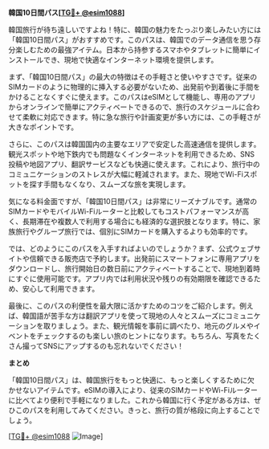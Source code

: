 **韓国10日間パス[[TG💪+ @esim1088](https://t.me/s/esim1088)]**

韓国旅行が待ち遠しいですよね！特に、韓国の魅力をたっぷり楽しみたい方には「韓国10日間パス」がおすすめです。このパスは、韓国でのデータ通信を思う存分楽しむための最強アイテム。日本から持参するスマホやタブレットに簡単にインストールでき、現地で快適なインターネット環境を提供します。

まず、「韓国10日間パス」の最大の特徴はその手軽さと使いやすさです。従来のSIMカードのように物理的に挿入する必要がないため、出発前や到着後に手間をかけることなくすぐに使えます。このパスはeSIMとして機能し、専用のアプリからオンラインで簡単にアクティベートできるので、旅行のスケジュールに合わせて柔軟に対応できます。特に急な旅行や計画変更が多い方には、この手軽さが大きなポイントです。

さらに、このパスは韓国国内の主要なエリアで安定した高速通信を提供します。観光スポットや地下鉄内でも問題なくインターネットを利用できるため、SNS投稿や地図アプリ、翻訳サービスなども快適に使えます。これにより、旅行中のコミュニケーションのストレスが大幅に軽減されます。また、現地でWi-Fiスポットを探す手間もなくなり、スムーズな旅を実現します。

気になる料金面ですが、「韓国10日間パス」は非常にリーズナブルです。通常のSIMカードやモバイルWi-Fiルーターと比較してもコストパフォーマンスが高く、長期滞在や複数人で利用する場合にも経済的な選択肢となります。特に、家族旅行やグループ旅行では、個別にSIMカードを購入するよりも効率的です。

では、どのようにこのパスを入手すればよいのでしょうか？まず、公式ウェブサイトや信頼できる販売店で予約します。出発前にスマートフォンに専用アプリをダウンロードし、旅行開始日の数日前にアクティベートすることで、現地到着時にすぐに使用可能です。アプリ内では利用状況や残りの有効期限を確認できるため、安心して利用できます。

最後に、このパスの利便性を最大限に活かすためのコツをご紹介します。例えば、韓国語が苦手な方は翻訳アプリを使って現地の人々とスムーズにコミュニケーションを取りましょう。また、観光情報を事前に調べたり、地元のグルメやイベントをチェックするのも楽しい旅のヒントになります。もちろん、写真をたくさん撮ってSNSにアップするのも忘れないでください！

**まとめ**

「韓国10日間パス」は、韓国旅行をもっと快適に、もっと楽しくするために欠かせないアイテムです。eSIMの導入により、従来のSIMカードやWi-Fiルーターに比べてより便利で手軽になりました。これから韓国に行く予定がある方は、ぜひこのパスを利用してみてください。きっと、旅行の質が格段に向上することでしょう。

[[TG💪+ @esim1088](https://t.me/s/esim1088) ![Image](https://i.postimg.cc/Y0z9fWf4/image.png)]